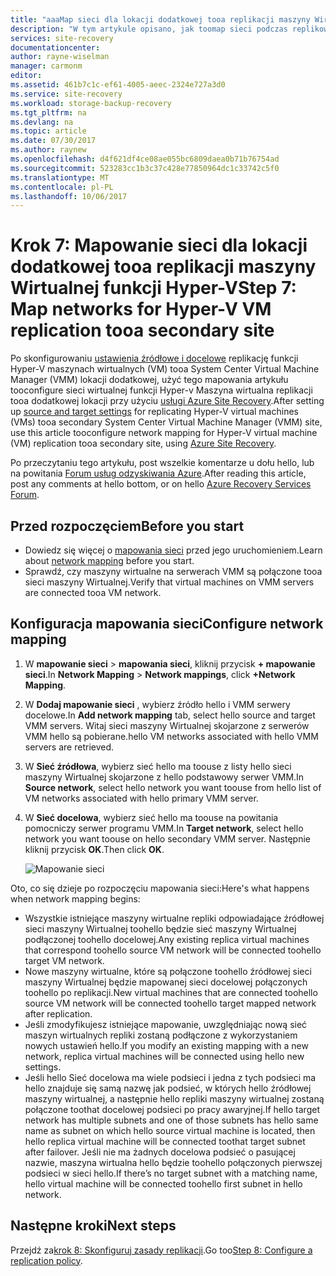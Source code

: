 ```yaml
---
title: "aaaMap sieci dla lokacji dodatkowej tooa replikacji maszyny Wirtualnej funkcji Hyper-V z usługą Azure Site Recovery | Dokumentacja firmy Microsoft"
description: "W tym artykule opisano, jak toomap sieci podczas replikowania maszyn wirtualnych funkcji Hyper-V tooa lokacja dodatkowa programu VMM z usługą Azure Site Recovery."
services: site-recovery
documentationcenter: 
author: rayne-wiselman
manager: carmonm
editor: 
ms.assetid: 461b7c1c-ef61-4005-aeec-2324e727a3d0
ms.service: site-recovery
ms.workload: storage-backup-recovery
ms.tgt_pltfrm: na
ms.devlang: na
ms.topic: article
ms.date: 07/30/2017
ms.author: raynew
ms.openlocfilehash: d4f621df4ce08ae055bc6809daea0b71b76754ad
ms.sourcegitcommit: 523283cc1b3c37c428e77850964dc1c33742c5f0
ms.translationtype: MT
ms.contentlocale: pl-PL
ms.lasthandoff: 10/06/2017
---
```

# <a name="step-7-map-networks-for-hyper-v-vm-replication-tooa-secondary-site"></a><span data-ttu-id="ec7f2-103">Krok 7: Mapowanie sieci dla lokacji dodatkowej tooa replikacji maszyny Wirtualnej funkcji Hyper-V</span><span class="sxs-lookup"><span data-stu-id="ec7f2-103">Step 7: Map networks for Hyper-V VM replication tooa secondary site</span></span>


<span data-ttu-id="ec7f2-104">Po skonfigurowaniu [ustawienia źródłowe i docelowe](vmm-to-vmm-walkthrough-source-target.md) replikację funkcji Hyper-V maszynach wirtualnych (VM) tooa System Center Virtual Machine Manager (VMM) lokacji dodatkowej, użyć tego mapowania artykułu tooconfigure sieci wirtualnej funkcji Hyper-v Maszyna wirtualna replikacji tooa dodatkowej lokacji przy użyciu [usługi Azure Site Recovery](site-recovery-overview.md).</span><span class="sxs-lookup"><span data-stu-id="ec7f2-104">After setting up [source and target settings](vmm-to-vmm-walkthrough-source-target.md) for replicating Hyper-V virtual machines (VMs) tooa secondary System Center Virtual Machine Manager (VMM) site, use this article tooconfigure network mapping for Hyper-V virtual machine (VM) replication tooa secondary site, using  [Azure Site Recovery](site-recovery-overview.md).</span></span>

<span data-ttu-id="ec7f2-105">Po przeczytaniu tego artykułu, post wszelkie komentarze u dołu hello, lub na powitania [Forum usług odzyskiwania Azure](https://social.msdn.microsoft.com/forums/azure/home?forum=hypervrecovmgr).</span><span class="sxs-lookup"><span data-stu-id="ec7f2-105">After reading this article, post any comments at hello bottom, or on hello [Azure Recovery Services Forum](https://social.msdn.microsoft.com/forums/azure/home?forum=hypervrecovmgr).</span></span>


## <a name="before-you-start"></a><span data-ttu-id="ec7f2-106">Przed rozpoczęciem</span><span class="sxs-lookup"><span data-stu-id="ec7f2-106">Before you start</span></span>

- <span data-ttu-id="ec7f2-107">Dowiedz się więcej o [mapowania sieci](vmm-to-vmm-walkthrough-network.md#network-mapping-overview) przed jego uruchomieniem.</span><span class="sxs-lookup"><span data-stu-id="ec7f2-107">Learn about [network mapping](vmm-to-vmm-walkthrough-network.md#network-mapping-overview) before you start.</span></span>
- <span data-ttu-id="ec7f2-108">Sprawdź, czy maszyny wirtualne na serwerach VMM są połączone tooa sieci maszyny Wirtualnej.</span><span class="sxs-lookup"><span data-stu-id="ec7f2-108">Verify that virtual machines on VMM servers are connected tooa VM network.</span></span>

## <a name="configure-network-mapping"></a><span data-ttu-id="ec7f2-109">Konfiguracja mapowania sieci</span><span class="sxs-lookup"><span data-stu-id="ec7f2-109">Configure network mapping</span></span>

1. <span data-ttu-id="ec7f2-110">W **mapowanie sieci** > **mapowania sieci**, kliknij przycisk **+ mapowanie sieci**.</span><span class="sxs-lookup"><span data-stu-id="ec7f2-110">In **Network Mapping** > **Network mappings**, click **+Network Mapping**.</span></span>
2. <span data-ttu-id="ec7f2-111">W **Dodaj mapowanie sieci** , wybierz źródło hello i VMM serwery docelowe.</span><span class="sxs-lookup"><span data-stu-id="ec7f2-111">In **Add network mapping** tab, select hello source and target VMM servers.</span></span> <span data-ttu-id="ec7f2-112">Witaj sieci maszyny Wirtualnej skojarzone z serwerów VMM hello są pobierane.</span><span class="sxs-lookup"><span data-stu-id="ec7f2-112">hello VM networks associated with hello VMM servers are retrieved.</span></span>
3. <span data-ttu-id="ec7f2-113">W **Sieć źródłowa**, wybierz sieć hello ma toouse z listy hello sieci maszyny Wirtualnej skojarzone z hello podstawowy serwer VMM.</span><span class="sxs-lookup"><span data-stu-id="ec7f2-113">In **Source network**, select hello network you want toouse from hello list of VM networks associated with hello primary VMM server.</span></span>
4. <span data-ttu-id="ec7f2-114">W **Sieć docelowa**, wybierz sieć hello ma toouse na powitania pomocniczy serwer programu VMM.</span><span class="sxs-lookup"><span data-stu-id="ec7f2-114">In **Target network**, select hello network you want toouse on hello secondary VMM server.</span></span> <span data-ttu-id="ec7f2-115">Następnie kliknij przycisk **OK**.</span><span class="sxs-lookup"><span data-stu-id="ec7f2-115">Then click **OK**.</span></span>

    ![Mapowanie sieci](./media/vmm-to-vmm-walkthrough-network-mapping/network-mapping2.png)

<span data-ttu-id="ec7f2-117">Oto, co się dzieje po rozpoczęciu mapowania sieci:</span><span class="sxs-lookup"><span data-stu-id="ec7f2-117">Here's what happens when network mapping begins:</span></span>

* <span data-ttu-id="ec7f2-118">Wszystkie istniejące maszyny wirtualne repliki odpowiadające źródłowej sieci maszyny Wirtualnej toohello będzie sieć maszyny Wirtualnej podłączonej toohello docelowej.</span><span class="sxs-lookup"><span data-stu-id="ec7f2-118">Any existing replica virtual machines that correspond toohello source VM network will be connected toohello target VM network.</span></span>
* <span data-ttu-id="ec7f2-119">Nowe maszyny wirtualne, które są połączone toohello źródłowej sieci maszyny Wirtualnej będzie mapowanej sieci docelowej połączonych toohello po replikacji.</span><span class="sxs-lookup"><span data-stu-id="ec7f2-119">New virtual machines that are connected toohello source VM network will be connected toohello target mapped network after replication.</span></span>
* <span data-ttu-id="ec7f2-120">Jeśli zmodyfikujesz istniejące mapowanie, uwzględniając nową sieć maszyn wirtualnych repliki zostaną podłączone z wykorzystaniem nowych ustawień hello.</span><span class="sxs-lookup"><span data-stu-id="ec7f2-120">If you modify an existing mapping with a new network, replica virtual machines will be connected using hello new settings.</span></span>
* <span data-ttu-id="ec7f2-121">Jeśli hello Sieć docelowa ma wiele podsieci i jedna z tych podsieci ma hello znajduje się samą nazwę jak podsieć, w których hello źródłowej maszyny wirtualnej, a następnie hello repliki maszyny wirtualnej zostaną połączone toothat docelowej podsieci po pracy awaryjnej.</span><span class="sxs-lookup"><span data-stu-id="ec7f2-121">If hello target network has multiple subnets and one of those subnets has hello same name as subnet on which hello source virtual machine is located, then hello replica virtual machine will be connected toothat target subnet after failover.</span></span> <span data-ttu-id="ec7f2-122">Jeśli nie ma żadnych docelowa podsieć o pasującej nazwie, maszyna wirtualna hello będzie toohello połączonych pierwszej podsieci w sieci hello.</span><span class="sxs-lookup"><span data-stu-id="ec7f2-122">If there’s no target subnet with a matching name, hello virtual machine will be connected toohello first subnet in hello network.</span></span>



## <a name="next-steps"></a><span data-ttu-id="ec7f2-123">Następne kroki</span><span class="sxs-lookup"><span data-stu-id="ec7f2-123">Next steps</span></span>

<span data-ttu-id="ec7f2-124">Przejdź za[krok 8: Skonfiguruj zasady replikacji](vmm-to-vmm-walkthrough-replication.md).</span><span class="sxs-lookup"><span data-stu-id="ec7f2-124">Go too[Step 8: Configure a replication policy](vmm-to-vmm-walkthrough-replication.md).</span></span>
